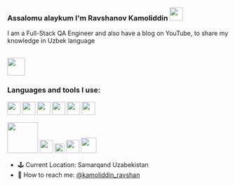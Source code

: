 ### Assalomu alaykum I'm Ravshanov Kamoliddin <img src="https://media.giphy.com/media/hvRJCLFzcasrR4ia7z/giphy.gif" width="30px">

I am a Full-Stack QA Engineer and also have a blog on YouTube, to share my knowledge in Uzbek language 

<br />

<a href="https://youtube.com/@RavshanovKamoliddin?si=j21kGGMSNsFO_uhQ">
<img src="https://www.freeiconspng.com/uploads/classic-youtube-icon--2.png" width="40px">

</a>

<br />

### Languages ​​and tools I use:

<code><img src="https://w7.pngwing.com/pngs/578/816/png-transparent-java-class-file-java-platform-standard-edition-java-development-kit-java-runtime-environment-coffee-jar-text-class-orange-thumbnail.png" width="30px"></code>
<code><img src="https://w1.pngwing.com/pngs/835/530/png-transparent-python-logo-programming-language-computer-programming-python-programming-basics-for-absolute-beginners-scripting-language-source-code-php-code-climate-inc-thumbnail.png" width="30px"></code>
<code><img src="https://upload.wikimedia.org/wikipedia/commons/2/29/Postgresql_elephant.svg" width="30px"></code>
<code><img src="https://upload.wikimedia.org/wikipedia/commons/thumb/d/d5/Selenium_Logo.png/1200px-Selenium_Logo.png" width="30px"></code>
<code><img src="https://w7.pngwing.com/pngs/372/674/png-transparent-appium-test-automation-software-testing-selenium-calabash-purple-violet-text-thumbnail.png" width="30px"></code>
<code><img src="https://2384395183-files.gitbook.io/~/files/v0/b/gitbook-x-prod.appspot.com/o/spaces%2Fn5KVIOjVkVjYRyVWZ0yT%2Ficon%2FiWOlXXbwVTJ9BL1NdnUu%2Ficon-w-bg.svg?alt=media&token=db2884aa-e09e-4296-b8c7-ac8f1c709343" width="30px"></code>

<code><img src="https://encrypted-tbn0.gstatic.com/images?q=tbn:ANd9GcSsBhbyU2Nnqw6KKkaNgdKrlKx1-uAzdfdoGMkVM_3DiQ&s" width="70px"></code>
<code><img src="https://static-00.iconduck.com/assets.00/google-chrome-dev-icon-507x512-r0npv0xl.png" width="30px"></code> 
<code><img src="https://ih1.redbubble.net/image.5011698135.4574/bg,f8f8f8-flat,750x,075,f-pad,750x1000,f8f8f8.jpg" width="22px"></code>
<code><img src="https://miro.medium.com/v2/resize:fit:400/1*cxZhQbf-KuKU_wM8RGgofg.jpeg" width="30px"></code>
<code><img src="https://cdn4.iconfinder.com/data/icons/smart-phones-technologies/512/iphone.png" width="35px"></code>


- 🕹️ Current Location: Samarqand Uzabekistan
-  📱 How to reach me: <a href="https://t.me/kamoliddin_ravshan">@kamoliddin_ravshan </a>
